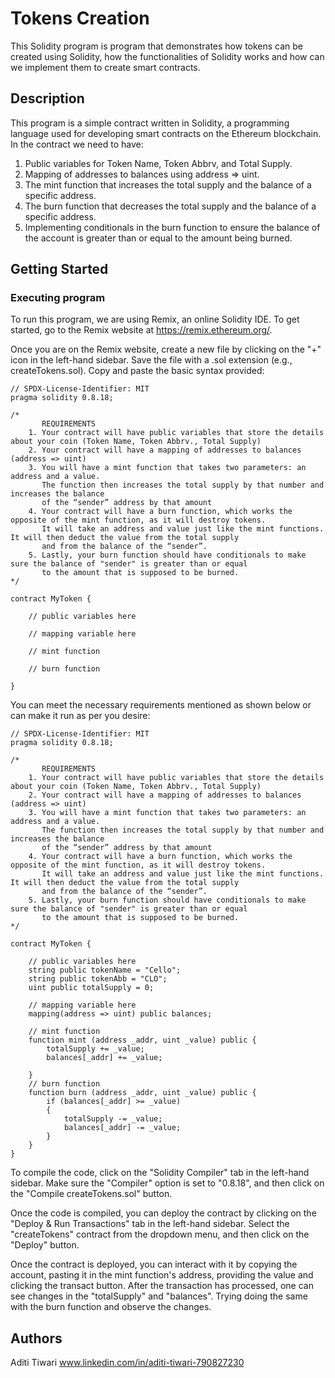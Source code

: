 # Tokens Creation

This Solidity program is program that demonstrates how tokens can be created using Solidity, how the functionalities of Solidity works and how can we implement them to create smart contracts.

## Description

This program is a simple contract written in Solidity, a programming language used for developing smart contracts on the Ethereum blockchain. In the contract we need to have:
1. Public variables for Token Name, Token Abbrv, and Total Supply.
2. Mapping of addresses to balances using address => uint.
3. The mint function that increases the total supply and the balance of a specific address.
4. The burn function that decreases the total supply and the balance of a specific address.
5. Implementing conditionals in the burn function to ensure the balance of the account is greater than or equal to the amount being burned. 

## Getting Started

### Executing program

To run this program, we are using Remix, an online Solidity IDE. To get started, go to the Remix website at https://remix.ethereum.org/.

Once you are on the Remix website, create a new file by clicking on the "+" icon in the left-hand sidebar. Save the file with a .sol extension (e.g., createTokens.sol). Copy and paste the basic syntax provided:

```
// SPDX-License-Identifier: MIT
pragma solidity 0.8.18;

/*
       REQUIREMENTS
    1. Your contract will have public variables that store the details about your coin (Token Name, Token Abbrv., Total Supply)
    2. Your contract will have a mapping of addresses to balances (address => uint)
    3. You will have a mint function that takes two parameters: an address and a value. 
       The function then increases the total supply by that number and increases the balance 
       of the “sender” address by that amount
    4. Your contract will have a burn function, which works the opposite of the mint function, as it will destroy tokens. 
       It will take an address and value just like the mint functions. It will then deduct the value from the total supply 
       and from the balance of the “sender”.
    5. Lastly, your burn function should have conditionals to make sure the balance of "sender" is greater than or equal 
       to the amount that is supposed to be burned.
*/

contract MyToken {

    // public variables here

    // mapping variable here

    // mint function

    // burn function

}

```
You can meet the necessary requirements mentioned as shown below or can make it run as per you desire:
```
// SPDX-License-Identifier: MIT
pragma solidity 0.8.18;

/*
       REQUIREMENTS
    1. Your contract will have public variables that store the details about your coin (Token Name, Token Abbrv., Total Supply)
    2. Your contract will have a mapping of addresses to balances (address => uint)
    3. You will have a mint function that takes two parameters: an address and a value. 
       The function then increases the total supply by that number and increases the balance 
       of the “sender” address by that amount
    4. Your contract will have a burn function, which works the opposite of the mint function, as it will destroy tokens. 
       It will take an address and value just like the mint functions. It will then deduct the value from the total supply 
       and from the balance of the “sender”.
    5. Lastly, your burn function should have conditionals to make sure the balance of "sender" is greater than or equal 
       to the amount that is supposed to be burned.
*/

contract MyToken {

    // public variables here
    string public tokenName = "Cello";
    string public tokenAbb = "CLO";
    uint public totalSupply = 0;

    // mapping variable here
    mapping(address => uint) public balances;

    // mint function
    function mint (address _addr, uint _value) public {
        totalSupply += _value;
        balances[_addr] += _value;

    }
    // burn function
    function burn (address _addr, uint _value) public {
        if (balances[_addr] >= _value)
        {
            totalSupply -= _value;
            balances[_addr] -= _value;
        }
    }
}
```
To compile the code, click on the "Solidity Compiler" tab in the left-hand sidebar. Make sure the "Compiler" option is set to "0.8.18", and then click on the "Compile createTokens.sol" button.

Once the code is compiled, you can deploy the contract by clicking on the "Deploy & Run Transactions" tab in the left-hand sidebar. Select the "createTokens" contract from the dropdown menu, and then click on the "Deploy" button.

Once the contract is deployed, you can interact with it by copying the account, pasting it in the mint function's address, providing the value and clicking the transact button. After the transaction has processed, one can see changes in the "totalSupply" and "balances". Trying doing the same with the burn function and observe the changes.
## Authors

Aditi Tiwari
www.linkedin.com/in/aditi-tiwari-790827230
